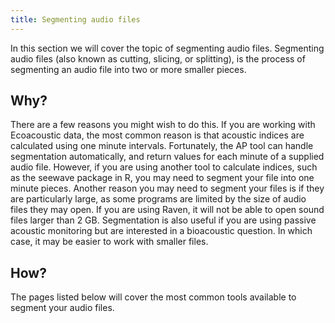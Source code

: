 ```yaml
---
title: Segmenting audio files
---
```


In this section we will cover the topic of segmenting audio files. Segmenting
audio files (also known as cutting, slicing, or splitting), is the process of
segmenting an audio file into two or more smaller pieces. 

## Why?

There are a few reasons you might wish to do this. If you are working with
Ecoacoustic data, the most common reason is that acoustic indices are calculated
using one minute intervals. Fortunately, the AP tool can handle segmentation
automatically, and return values for each minute of a supplied audio file.
However, if you are using another tool to calculate indices, such as the
seewave package in R, you may need to segment your file into one minute pieces.
Another reason you may need to segment your files is if they are particularly
large, as some programs are limited by the size of audio files they may open. If
you are using Raven, it will not be able to open sound files larger than 2 GB.
Segmentation is also useful if you are using passive acoustic monitoring but are
interested in a bioacoustic question. In which case, it may be easier to work
with smaller files. 

## How?

The pages listed below will cover the most common tools available to segment
your audio files. 
